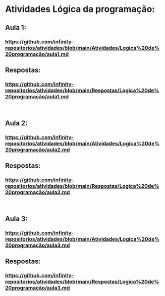 # Atividades Lógica da programação:

## Aula 1:
### https://github.com/infinity-repositorios/atividades/blob/main/Atividades/Logica%20de%20programação/aula1.md

## Respostas:  
### https://github.com/infinity-repositorios/atividades/blob/main/Respostas/Logica%20de%20programação/aula1.md
<br>

## Aula 2:
### https://github.com/infinity-repositorios/atividades/blob/main/Atividades/Logica%20de%20programação/aula2.md

## Respostas:  
### https://github.com/infinity-repositorios/atividades/blob/main/Respostas/Logica%20de%20programação/aula2.md
<br>

## Aula 3:
### https://github.com/infinity-repositorios/atividades/blob/main/Atividades/Logica%20de%20programação/aula3.md

## Respostas:  
### https://github.com/infinity-repositorios/atividades/blob/main/Respostas/Logica%20de%20programação/aula3.md
<br> 